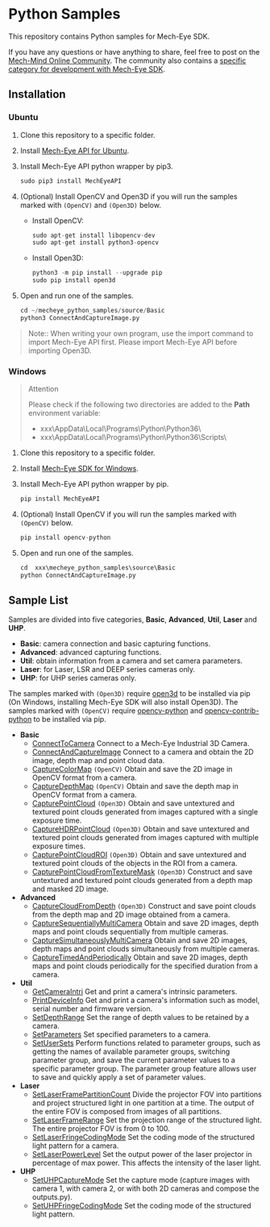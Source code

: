 # Python Samples

This repository contains Python samples for Mech-Eye SDK.

If you have any questions or have anything to share, feel free to post on the [Mech-Mind Online Community](https://community.mech-mind.com/). The community also contains a [specific category for development with Mech-Eye SDK](https://community.mech-mind.com/c/mech-eye-sdk-development/19).

## Installation

### Ubuntu

1. Clone this repository to a specific folder.
2. Install [Mech-Eye API for Ubuntu](https://community.mech-mind.com/c/latest-product-downloads/10).
3. Install Mech-Eye API python wrapper by pip3.

    ```Python
    sudo pip3 install MechEyeAPI
    ```

4. (Optional) Install OpenCV and Open3D if you will run the samples marked with `(OpenCV)` and `(Open3D)` below.
    * Install OpenCV:

      ```Python
      sudo apt-get install libopencv-dev
      sudo apt-get install python3-opencv
      ```

    * Install Open3D:

      ```Python
      python3 -m pip install --upgrade pip
      sudo pip install open3d
      ```

5. Open and run one of the samples.

    ```Python
    cd ~/mecheye_python_samples/source/Basic
    python3 ConnectAndCaptureImage.py
    ```

> Note:: When writing your own program, use the import command to import Mech-Eye API first. Please import Mech-Eye API before importing Open3D.

### Windows

> Attention
>
> Please check if the following two directories are added to the **Path** environment variable:
>
> - xxx\\AppData\\Local\Programs\Python\\Python36\\
> - xxx\\AppData\\Local\Programs\Python\\Python36\\Scripts\\

1. Clone this repository to a specific folder.
2. Install [Mech-Eye SDK for Windows](https://community.mech-mind.com/c/latest-product-downloads/10).
3. Install Mech-Eye API python wrapper by pip.

    ```Python
    pip install MechEyeAPI
    ```

4. (Optional) Install OpenCV if you will run the samples marked with `(OpenCV)` below.

    ```Python
    pip install opencv-python
    ```

5. Open and run one of the samples.

    ```Python
    cd  xxx\mecheye_python_samples\source\Basic
    python ConnectAndCaptureImage.py
    ```


## Sample List

Samples are divided into five categories, **Basic**, **Advanced**, **Util**, **Laser** and **UHP**.

- **Basic**: camera connection and basic capturing functions.
- **Advanced**: advanced capturing functions.
- **Util**: obtain information from a camera and set camera parameters.
- **Laser**: for Laser, LSR and DEEP series cameras only.
- **UHP**: for UHP series cameras only.

The samples marked with `(Open3D)` require [open3d](https://pypi.org/project/open3d/) to be installed via pip (On Windows, installing Mech-Eye SDK will also install Open3D).
The samples marked with `(OpenCV)` require [opencv-python](https://pypi.org/project/opencv-python/) and [opencv-contrib-python](https://pypi.org/project/opencv-contrib-python/) to be installed via pip.

- **Basic**
  - [ConnectToCamera](https://github.com/MechMindRobotics/mecheye_python_samples/blob/v2.1.0/source/Basic/ConnectToCamera.py)
    Connect to a Mech-Eye Industrial 3D Camera.
  - [ConnectAndCaptureImage](https://github.com/MechMindRobotics/mecheye_python_samples/blob/v2.1.0/source/Basic/ConnectAndCaptureImage.py)
    Connect to a camera and obtain the 2D image, depth map and point cloud data.
  - [CaptureColorMap](https://github.com/MechMindRobotics/mecheye_python_samples/blob/v2.1.0/source/Basic/CaptureColorMap.py) `(OpenCV)`
    Obtain and save the 2D image in OpenCV format from a camera.
  - [CaptureDepthMap](https://github.com/MechMindRobotics/mecheye_python_samples/blob/v2.1.0/source/Basic/CaptureDepthMap.py) `(OpenCV)`
    Obtain and save the depth map in OpenCV format from a camera.
  - [CapturePointCloud](https://github.com/MechMindRobotics/mecheye_python_samples/blob/v2.1.0/source/Basic/CapturePointCloud.py) `(Open3D)`
    Obtain and save untextured and textured point clouds generated from images captured with a single exposure time.
  - [CaptureHDRPointCloud](https://github.com/MechMindRobotics/mecheye_python_samples/blob/v2.1.0/source/Basic/CaptureHDRPointCloud.py) `(Open3D)`
    Obtain and save untextured and textured point clouds generated from images captured with multiple exposure times.
  - [CapturePointCloudROI](https://github.com/MechMindRobotics/mecheye_python_samples/blob/v2.1.0/source/Basic/CapturePointCloudROI.py) `(Open3D)`
    Obtain and save untextured and textured point clouds of the objects in the ROI from a camera.
  - [CapturePointCloudFromTextureMask](https://github.com/MechMindRobotics/mecheye_python_samples/blob/v2.1.0/source/Basic/CapturePointCloudFromTextureMask.py) `(Open3D)`
    Construct and save untextured and textured point clouds generated from a depth map and masked 2D image.
- **Advanced**
  - [CaptureCloudFromDepth](https://github.com/MechMindRobotics/mecheye_python_samples/blob/v2.1.0/source/Advanced/CaptureCloudFromDepth.py) `(Open3D)`
    Construct and save point clouds from the depth map and 2D image obtained from a camera.
  - [CaptureSequentiallyMultiCamera](https://github.com/MechMindRobotics/mecheye_python_samples/blob/v2.1.0/source/Advanced/CaptureSequentiallyMultiCamera.py)
    Obtain and save 2D images, depth maps and point clouds sequentially from multiple cameras.
  - [CaptureSimultaneouslyMultiCamera](https://github.com/MechMindRobotics/mecheye_python_samples/blob/v2.1.0/source/Advanced/CaptureSimultaneouslyMultiCamera.py)
    Obtain and save 2D images, depth maps and point clouds simultaneously from multiple cameras.
  - [CaptureTimedAndPeriodically](https://github.com/MechMindRobotics/mecheye_python_samples/blob/v2.1.0/source/Advanced/CaptureTimedAndPeriodically.py)
    Obtain and save 2D images, depth maps and point clouds periodically for the specified duration from a camera.
- **Util**
  - [GetCameraIntri](https://github.com/MechMindRobotics/mecheye_python_samples/blob/v2.1.0/source/Util/GetCameraIntri.py)
    Get and print a camera's intrinsic parameters.
  - [PrintDeviceInfo](https://github.com/MechMindRobotics/mecheye_python_samples/blob/v2.1.0/source/Util/PrintDeviceInfo.py)
    Get and print a camera's information such as model, serial number and firmware version.
  - [SetDepthRange](https://github.com/MechMindRobotics/mecheye_python_samples/blob/v2.1.0/source/Util/SetDepthRange.py)
    Set the range of depth values to be retained by a camera.
  - [SetParameters](https://github.com/MechMindRobotics/mecheye_python_samples/blob/v2.1.0/source/Util/SetParameters.py)
    Set specified parameters to a camera.
  - [SetUserSets](https://github.com/MechMindRobotics/mecheye_python_samples/blob/v2.1.0/source/Util/SetUserSets.py)
    Perform functions related to parameter groups, such as getting the names of available parameter groups, switching parameter group, and save the current parameter values to a specific parameter group. The parameter group feature allows user to save and quickly apply a set of parameter values.
- **Laser**
  - [SetLaserFramePartitionCount](https://github.com/MechMindRobotics/mecheye_python_samples/blob/v2.1.0/source/Laser/SetLaserFramePartitionCount.py)
    Divide the projector FOV into partitions and project structured light in one partition at a time. The output of the entire FOV is composed from images of all partitions.
  - [SetLaserFrameRange](https://github.com/MechMindRobotics/mecheye_python_samples/blob/v2.1.0/source/Laser/SetLaserFrameRange.py)
    Set the projection range of the structured light. The entire projector FOV is from 0 to 100.
  - [SetLaserFringeCodingMode](https://github.com/MechMindRobotics/mecheye_python_samples/blob/v2.1.0/source/Laser/SetLaserFringeCodingMode.py)
    Set the coding mode of the structured light pattern for a camera.
  - [SetLaserPowerLevel](https://github.com/MechMindRobotics/mecheye_python_samples/blob/v2.1.0/source/Laser/SetLaserPowerLevel.py)
    Set the output power of the laser projector in percentage of max power. This affects the intensity of the laser light.
- **UHP**
  - [SetUHPCaptureMode](https://github.com/MechMindRobotics/mecheye_python_samples/blob/v2.1.0/source/UHP/SetUHPCaptureMode.py)
    Set the capture mode (capture images with camera 1, with camera 2, or with both 2D cameras and compose the outputs.py).
  - [SetUHPFringeCodingMode](https://github.com/MechMindRobotics/mecheye_python_samples/blob/v2.1.0/source/UHP/SetUHPFringeCodingMode.py)
    Set the coding mode of the structured light pattern.
